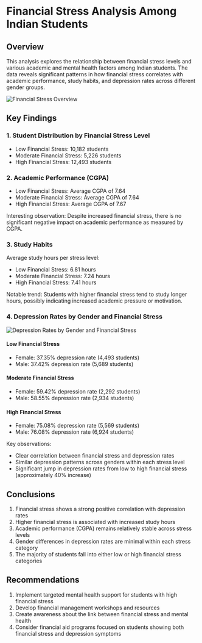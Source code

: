 # Financial Stress Analysis Among Indian Students

## Overview
This analysis explores the relationship between financial stress levels and various academic and mental health factors among Indian students. The data reveals significant patterns in how financial stress correlates with academic performance, study habits, and depression rates across different gender groups.

![Financial Stress Overview](../images/financial_stress/financial_stress_overview.png)

## Key Findings

### 1. Student Distribution by Financial Stress Level
- Low Financial Stress: 10,182 students
- Moderate Financial Stress: 5,226 students
- High Financial Stress: 12,493 students

### 2. Academic Performance (CGPA)
- Low Financial Stress: Average CGPA of 7.64
- Moderate Financial Stress: Average CGPA of 7.64
- High Financial Stress: Average CGPA of 7.67

Interesting observation: Despite increased financial stress, there is no significant negative impact on academic performance as measured by CGPA.

### 3. Study Habits
Average study hours per stress level:
- Low Financial Stress: 6.81 hours
- Moderate Financial Stress: 7.24 hours
- High Financial Stress: 7.41 hours

Notable trend: Students with higher financial stress tend to study longer hours, possibly indicating increased academic pressure or motivation.

### 4. Depression Rates by Gender and Financial Stress

![Depression Rates by Gender and Financial Stress](../images/financial_stress/depression_by_gender_and_stress.png)

#### Low Financial Stress
- Female: 37.35% depression rate (4,493 students)
- Male: 37.42% depression rate (5,689 students)

#### Moderate Financial Stress
- Female: 59.42% depression rate (2,292 students)
- Male: 58.55% depression rate (2,934 students)

#### High Financial Stress
- Female: 75.08% depression rate (5,569 students)
- Male: 76.08% depression rate (6,924 students)

Key observations:
- Clear correlation between financial stress and depression rates
- Similar depression patterns across genders within each stress level
- Significant jump in depression rates from low to high financial stress (approximately 40% increase)

## Conclusions
1. Financial stress shows a strong positive correlation with depression rates
2. Higher financial stress is associated with increased study hours
3. Academic performance (CGPA) remains relatively stable across stress levels
4. Gender differences in depression rates are minimal within each stress category
5. The majority of students fall into either low or high financial stress categories

## Recommendations
1. Implement targeted mental health support for students with high financial stress
2. Develop financial management workshops and resources
3. Create awareness about the link between financial stress and mental health
4. Consider financial aid programs focused on students showing both financial stress and depression symptoms 